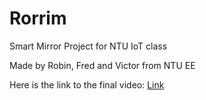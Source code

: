 # Rorrim 
Smart Mirror Project for NTU IoT class

Made by Robin, Fred and Victor from NTU EE

Here is the link to the final video: [Link](https://www.youtube.com/watch?v=Uq_4nsQ7Mb8)
